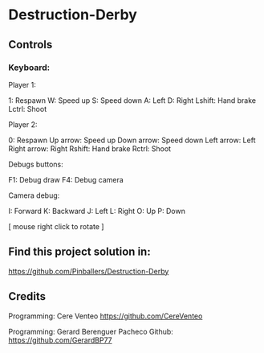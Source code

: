 # Destruction-Derby

## Controls

### Keyboard:

Player 1:

1: Respawn
W: Speed up
S: Speed down
A: Left
D: Right
Lshift: Hand brake
Lctrl: Shoot

Player 2:

0: Respawn
Up arrow: Speed up
Down arrow: Speed down
Left arrow: Left
Right arrow: Right
Rshift: Hand brake
Rctrl: Shoot

Debugs buttons:

F1: Debug draw
F4: Debug camera

Camera debug:

I: Forward
K: Backward
J: Left
L: Right
O: Up
P: Down

[ mouse right click to rotate ]


## Find this project solution in:
https://github.com/Pinballers/Destruction-Derby

## Credits
Programming: Cere Venteo
https://github.com/CereVenteo

Programming: Gerard Berenguer Pacheco
Github: https://github.com/GerardBP77